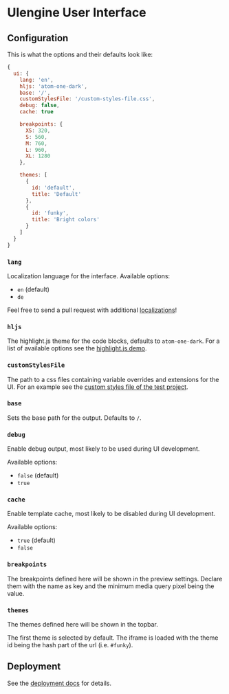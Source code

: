 # UIengine User Interface

## Configuration

This is what the options and their defaults look like:

```js
{
  ui: {
    lang: 'en',
    hljs: 'atom-one-dark',
    base: '/',
    customStylesFile: '/custom-styles-file.css',
    debug: false,
    cache: true

    breakpoints: {
      XS: 320,
      S: 560,
      M: 760,
      L: 960,
      XL: 1280
    },

    themes: [
      {
        id: 'default',
        title: 'Default'
      },
      {
        id: 'funky',
        title: 'Bright colors'
      }
    ]
  }
}
```

### `lang`

Localization language for the interface. Available options:

- `en` (default)
- `de`

Feel free to send a pull request with additional [localizations](../packages/ui/src/locales)!

### `hljs`

The highlight.js theme for the code blocks, defaults to `atom-one-dark`.
For a list of available options see the [highlight.js demo](https://highlightjs.org/static/demo/).

### `customStylesFile`

The path to a css files containing variable overrides and extensions for the UI.
For an example see the [custom styles file of the test project](../test/project/src/assets/styles/uiengine-custom-styles.css).

### `base`

Sets the base path for the output.
Defaults to `/`.

### `debug`

Enable debug output, most likely to be used during UI development.

Available options:

- `false` (default)
- `true`

### `cache`

Enable template cache, most likely to be disabled during UI development.

Available options:

- `true` (default)
- `false`

### `breakpoints`

The breakpoints defined here will be shown in the preview settings.
Declare them with the name as key and the minimum media query pixel being the value.

### `themes`

The themes defined here will be shown in the topbar.

The first theme is selected by default.
The iframe is loaded with the theme id being the hash part of the url (i.e. `#funky`).

## Deployment

See the [deployment docs](./deployment.md) for details.

